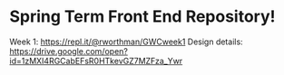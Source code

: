 # Spring Term Front End Repository!

Week 1: https://repl.it/@rworthman/GWCweek1
Design details: https://drive.google.com/open?id=1zMXI4RGCabEFsR0HTkevGZ7MZFza_Ywr


